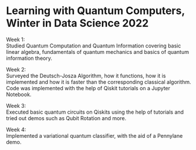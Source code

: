 # Learning with Quantum Computers, Winter in Data Science 2022

Week 1:
<br>
Studied Quantum Computation and Quantum Information covering basic linear algebra, fundamentals of quantum mechanics and basics of quantum information theory.

Week 2:
<br>
Surveyed the Deutsch-Josza Algorithm, how it functions, how it is implemented and how it is faster than the corresponding classical algorithm. Code was implemented with the help of Qiskit tutorials on a Jupyter Notebook.

Week 3:
<br> 
Executed basic quantum circuits on Qiskits using the help of tutorials and tried out demos such as Qubit Rotation and more.

Week 4:
<br>
Implemented a variational quantum classifier, with the aid of a Pennylane demo.
